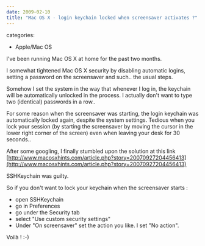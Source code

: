 ```yaml
---
date: 2009-02-10
title: "Mac OS X - login keychain locked when screensaver activates ?"
---
```








categories:
- Apple/Mac OS


I've been running Mac OS X at home for the past two months.

I somewhat tightened Mac OS X security by disabling automatic logins, setting a password on the screensaver and such.. the usual steps.

Somehow I set the system in the way that whenever I log in, the keychain will be automatically unlocked in the process. I actually don't want to type two (identical) passwords in a row.. 

For some reason when the screensaver was starting, the login keychain was automatically locked again, despite the system settings. Tedious when you lock your session (by starting the screensaver by moving the cursor in the lower right corner of the screen) even when leaving your desk for 30 seconds..

After some googling, I finally stumbled upon the solution at this link 
[http://www.macosxhints.com/article.php?story=20070927204456413](http://www.macosxhints.com/article.php?story=20070927204456413)

SSHKeychain was guilty.

So if you don't want to lock your keychain when the screensaver starts :
- open SSHKeychain
- go in Preferences
- go under the Security tab
- select "Use custom security settings"
- Under "On screensaver" set the action you like. I set "No action".

Voilà ! :-)
